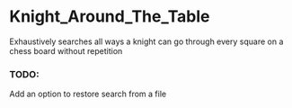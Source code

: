 # Knight_Around_The_Table
Exhaustively searches all ways a knight can go through every square on a chess board without repetition

### TODO:
Add an option to restore search from a file
